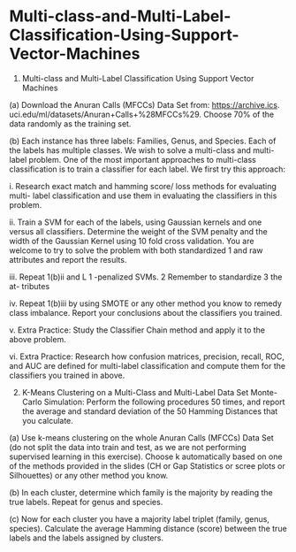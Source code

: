 # Multi-class-and-Multi-Label-Classification-Using-Support-Vector-Machines


1. Multi-class and Multi-Label Classification Using Support Vector Machines

(a) Download the Anuran Calls (MFCCs) Data Set from: https://archive.ics.
uci.edu/ml/datasets/Anuran+Calls+%28MFCCs%29. Choose 70% of the data
randomly as the training set.

(b) Each instance has three labels: Families, Genus, and Species. Each of the labels
has multiple classes. We wish to solve a multi-class and multi-label problem.
One of the most important approaches to multi-class classification is to train a
classifier for each label. We first try this approach:

i. Research exact match and hamming score/ loss methods for evaluating multi-
label classification and use them in evaluating the classifiers in this problem.

ii. Train a SVM for each of the labels, using Gaussian kernels and one versus
all classifiers. Determine the weight of the SVM penalty and the width of
the Gaussian Kernel using 10 fold cross validation. You are welcome to try
to solve the problem with both standardized 1 and raw attributes and report
the results.

iii. Repeat 1(b)ii and L 1 -penalized SVMs. 2 Remember to standardize 3 the at-
tributes

iv. Repeat 1(b)iii by using SMOTE or any other method you know to remedy
class imbalance. Report your conclusions about the classifiers you trained.

v. Extra Practice: Study the Classifier Chain method and apply it to the above
problem.

vi. Extra Practice: Research how confusion matrices, precision, recall, ROC,
and AUC are defined for multi-label classification and compute them for the
classifiers you trained in above.

2. K-Means Clustering on a Multi-Class and Multi-Label Data Set
Monte-Carlo Simulation: Perform the following procedures 50 times, and report
the average and standard deviation of the 50 Hamming Distances that you calculate.

(a) Use k-means clustering on the whole Anuran Calls (MFCCs) Data Set (do not
split the data into train and test, as we are not performing supervised learning in
this exercise). Choose k automatically based on one of the methods provided in
the slides (CH or Gap Statistics or scree plots or Silhouettes) or any other method
you know.

(b) In each cluster, determine which family is the majority by reading the true labels.
Repeat for genus and species.

(c) Now for each cluster you have a majority label triplet (family, genus, species).
Calculate the average Hamming distance (score) between the true labels and the
labels assigned by clusters.
